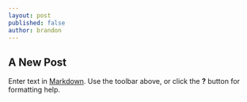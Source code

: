 ```yaml
---
layout: post
published: false
author: brandon
---
```


## A New Post

Enter text in [Markdown](http://daringfireball.net/projects/markdown/). Use the toolbar above, or click the **?** button for formatting help.
